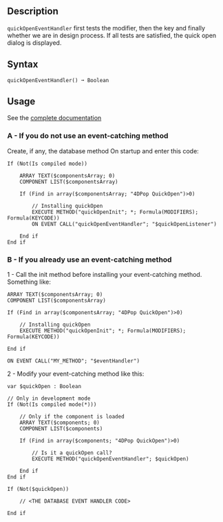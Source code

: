 <!-- quickOpenEventHandler() -> $caught : Boolean -->

## Description

`quickOpenEventHandler` first tests the modifier, then the key and finally whether we are in design process. If all tests are satisfied, the quick open dialog is displayed.

## Syntax

`quickOpenEventHandler() ➞ Boolean`

## Usage

See the [complete documentation](https://github.com/vdelachaux/4DPop-QuickOpen/blob/master/README.md) 


### A - If you do not use an event-catching method

Create, if any, the database method On startup and enter this code:

```4d
If (Not(Is compiled mode))
	
	ARRAY TEXT($componentsArray; 0)
	COMPONENT LIST($componentsArray)
	
	If (Find in array($componentsArray; "4DPop QuickOpen")>0)
		
		// Installing quickOpen
		EXECUTE METHOD("quickOpenInit"; *; Formula(MODIFIERS); Formula(KEYCODE))
		ON EVENT CALL("quickOpenEventHandler"; "$quickOpenListener")
		
	End if 
End if
```


### B - If you already use an event-catching method

1 - Call the init method before installing your event-catching method. Something like:

```4d
ARRAY TEXT($componentsArray; 0)
COMPONENT LIST($componentsArray)

If (Find in array($componentsArray; "4DPop QuickOpen")>0)
	
	// Installing quickOpen
	EXECUTE METHOD("quickOpenInit"; *; Formula(MODIFIERS); Formula(KEYCODE))
	
End if 

ON EVENT CALL("MY_METHOD"; "$eventHandler")
```
 

2 - Modify your event-catching method like this:

```4d
var $quickOpen : Boolean

// Only in development mode
If (Not(Is compiled mode(*)))
	
	// Only if the component is loaded
	ARRAY TEXT($components; 0)
	COMPONENT LIST($components)
	
	If (Find in array($components; "4DPop QuickOpen")>0)
		
		// Is it a quickOpen call?
		EXECUTE METHOD("quickOpenEventHandler"; $quickOpen)
		
	End if 
End if 

If (Not($quickOpen))
	
	// <THE DATABASE EVENT HANDLER CODE>
	
End if 
```

